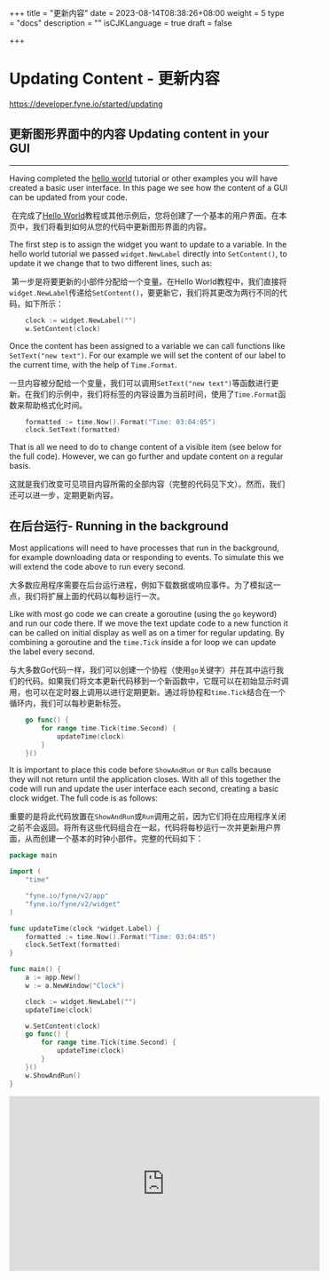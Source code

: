 +++
title = "更新内容"
date = 2023-08-14T08:38:26+08:00
weight = 5
type = "docs"
description = ""
isCJKLanguage = true
draft = false

+++

# Updating Content - 更新内容

https://developer.fyne.io/started/updating

## 更新图形界面中的内容 Updating content in your GUI

------

Having completed the [hello world](https://developer.fyne.io/started/hello) tutorial or other examples you will have created a basic user interface. In this page we see how the content of a GUI can be updated from your code.

​	在完成了[Hello World](https://developer.fyne.io/started/hello)教程或其他示例后，您将创建了一个基本的用户界面。在本页中，我们将看到如何从您的代码中更新图形界面的内容。

The first step is to assign the widget you want to update to a variable. In the hello world tutorial we passed `widget.NewLabel` directly into `SetContent()`, to update it we change that to two different lines, such as:

​	第一步是将要更新的小部件分配给一个变量。在Hello World教程中，我们直接将`widget.NewLabel`传递给`SetContent()`，要更新它，我们将其更改为两行不同的代码，如下所示：

```go
	clock := widget.NewLabel("")
	w.SetContent(clock)
```

Once the content has been assigned to a variable we can call functions like `SetText("new text")`. For our example we will set the content of our label to the current time, with the help of `Time.Format`.

​	一旦内容被分配给一个变量，我们可以调用`SetText("new text")`等函数进行更新。在我们的示例中，我们将标签的内容设置为当前时间，使用了`Time.Format`函数来帮助格式化时间。

```go
	formatted := time.Now().Format("Time: 03:04:05")
	clock.SetText(formatted)
```

That is all we need to do to change content of a visible item (see below for the full code). However, we can go further and update content on a regular basis.

​	这就是我们改变可见项目内容所需的全部内容（完整的代码见下文）。然而，我们还可以进一步，定期更新内容。

## 在后台运行- Running in the background

Most applications will need to have processes that run in the background, for example downloading data or responding to events. To simulate this we will extend the code above to run every second.

​	大多数应用程序需要在后台运行进程，例如下载数据或响应事件。为了模拟这一点，我们将扩展上面的代码以每秒运行一次。

Like with most go code we can create a goroutine (using the `go` keyword) and run our code there. If we move the text update code to a new function it can be called on initial display as well as on a timer for regular updating. By combining a goroutine and the `time.Tick` inside a for loop we can update the label every second.

​	与大多数Go代码一样，我们可以创建一个协程（使用`go`关键字）并在其中运行我们的代码。如果我们将文本更新代码移到一个新函数中，它既可以在初始显示时调用，也可以在定时器上调用以进行定期更新。通过将协程和`time.Tick`结合在一个循环内，我们可以每秒更新标签。

```go
	go func() {
		for range time.Tick(time.Second) {
			updateTime(clock)
		}
	}()
```

It is important to place this code before `ShowAndRun` or `Run` calls because they will not return until the application closes. With all of this together the code will run and update the user interface each second, creating a basic clock widget. The full code is as follows:

​	重要的是将此代码放置在`ShowAndRun`或`Run`调用之前，因为它们将在应用程序关闭之前不会返回。将所有这些代码组合在一起，代码将每秒运行一次并更新用户界面，从而创建一个基本的时钟小部件。完整的代码如下：

```go
package main

import (
	"time"

	"fyne.io/fyne/v2/app"
	"fyne.io/fyne/v2/widget"
)

func updateTime(clock *widget.Label) {
	formatted := time.Now().Format("Time: 03:04:05")
	clock.SetText(formatted)
}

func main() {
	a := app.New()
	w := a.NewWindow("Clock")

	clock := widget.NewLabel("")
	updateTime(clock)

	w.SetContent(clock)
	go func() {
		for range time.Tick(time.Second) {
			updateTime(clock)
		}
	}()
	w.ShowAndRun()
}
```

<iframe width="560" height="315" src="https://www.youtube.com/embed/h2ZOdTA3ew4" frameborder="0" allowfullscreen="" style="box-sizing: border-box;"></iframe>